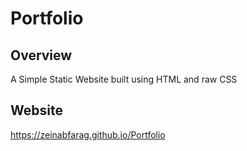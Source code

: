 # Portfolio

## Overview
A Simple Static Website built using HTML and raw CSS

## Website

https://zeinabfarag.github.io/Portfolio
